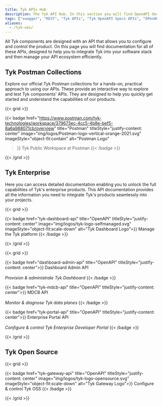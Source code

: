 ```yaml
---
title: Tyk APIs Hub
description: The Tyk API Hub. In this section you will find OpenAPI docs for the APIs for Tyk Gateway, Tyk Dashboard and other Tyk products
tags: ["swagger", "REST", "Tyk APIs", "Tyk OpenAPI Specs APIs", "OPenAPI", "OAS" ]
aliases:
  - /tyk-oas/
---
```


All Tyk components are designed with an API that allows you to configure and control the product. On this page you will find documentation for all of these APIs, designed to help you to integrate Tyk into your software stack and then manage your API ecosystem efficiently.

## Tyk Postman Collections

Explore our official Tyk Postman collections for a hands-on, practical approach to using our APIs.
These provide an interactive way to explore and test Tyk components' APIs. They are designed to help you quickly get
started and understand the capabilities of our products.


{{< grid >}}

{{< badge
    href="https://www.postman.com/tyk-technologies/workspace/379673ec-4cc5-4b8e-bef5-8a6a988071cb/overview"
    title="Postman" titleStyle="justify-content: center"
    image="img/logos/Postman-logo-vertical-orange-2021.svg" imageStyle="object-fit:contain" alt="Postman Logo"
>}}
Tyk Public Workspace at Postman
{{< /badge >}}

{{< /grid >}}

## Tyk Enterprise

Here you can access detailed documentation enabling you to unlock the full capabilities of Tyk's enterprise products. This API documentation provides all the
information you need to integrate Tyk's products seamlessly into your projects.

{{< grid >}}

{{< badge href="tyk-dashboard-api" title="OpenAPI"
titleStyle="justify-content: center"
image="img/logos/tyk-logo-selfmanaged.svg" imageStyle="object-fit:scale-down" alt="Tyk Dashboard Logo">}}
Manage the Tyk platform
{{< /badge >}}

{{< /grid >}}

{{< grid >}}

{{< badge href="dashboard-admin-api" title="OpenAPI" titleStyle="justify-content: center">}}
Dashboard Admin API
</br></br>
*Provision & administrate Tyk Dashboard*
{{< /badge >}}

{{< badge href="tyk-mdcb-api" title="OpenAPI" titleStyle="justify-content: center">}}
MDCB API
</br></br>
*Monitor & diagnose Tyk data planes*
{{< /badge >}}

{{< badge href="tyk-portal-api" title="OpenAPI" titleStyle="justify-content: center">}}
Enterprise Portal API
</br>
</br>
*Configure & control Tyk Enterprise Developer Portal*
{{< /badge >}}

{{< /grid >}}


## Tyk Open Source

{{< grid >}}

{{< badge href="tyk-gateway-api" title="OpenAPI"
titleStyle="justify-content: center"
image="img/logos/tyk-logo-opensource.svg" imageStyle="object-fit:scale-down" alt="Tyk Gateway Logo">}}
Configure & control Tyk OSS
{{< /badge >}}

{{< /grid >}}